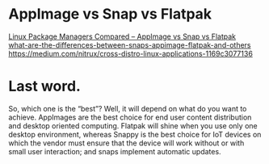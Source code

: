 # AppImage vs Snap vs Flatpak

[Linux Package Managers Compared – AppImage vs Snap vs Flatpak](https://www.ostechnix.com/linux-package-managers-compared-appimage-vs-snap-vs-flatpak)  
[what-are-the-differences-between-snaps-appimage-flatpak-and-others ][2] 
<https://medium.com/nitrux/cross-distro-linux-applications-1169c3077136> 

[2]:[https://askubuntu.com/questions/866511/what-are-the-differences-between-snaps-appimage-flatpak-and-others]

# Last word.
  So, which one is the “best”? Well, it will depend on what do you want to achieve. AppImages are the best choice for end user content distribution and desktop oriented computing. Flatpak will shine when you use only one desktop environment, whereas Snappy is the best choice for IoT devices on which the vendor must ensure that the device will work without or with small user interaction; and snaps implement automatic updates.

